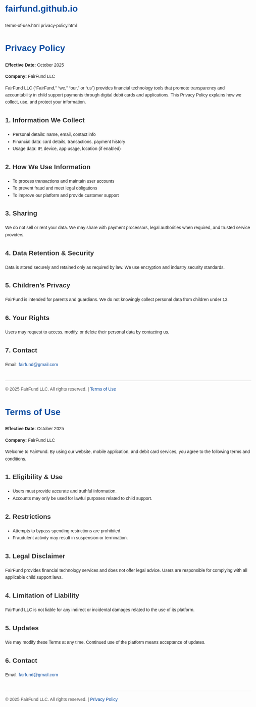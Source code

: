 # fairfund.github.io
terms-of-use.html                privacy-policy.html
<!DOCTYPE html>
<html lang="en">
<head>
    <meta charset="UTF-8">
    <meta name="viewport" content="width=device-width, initial-scale=1.0">
    <title>Privacy Policy | FairFund LLC</title>
    <style>
        body { font-family: Arial, sans-serif; margin: 40px; line-height: 1.6; color: #222; max-width: 900px; }
        h1 { color: #0c4da2; }
        h2 { color: #333; }
        a { color: #0c4da2; text-decoration: none; }
        a:hover { text-decoration: underline; }
        footer { margin-top: 40px; font-size: 14px; color: #555; border-top: 1px solid #ddd; padding-top: 15px; }
    </style>
</head>
<body>

<h1>Privacy Policy</h1>
<p><strong>Effective Date:</strong> October 2025</p>
<p><strong>Company:</strong> FairFund LLC</p>

<p>FairFund LLC (“FairFund,” “we,” “our,” or “us”) provides financial technology tools that promote transparency and accountability in child support payments through digital debit cards and applications. This Privacy Policy explains how we collect, use, and protect your information.</p>

<h2>1. Information We Collect</h2>
<ul>
    <li>Personal details: name, email, contact info</li>
    <li>Financial data: card details, transactions, payment history</li>
    <li>Usage data: IP, device, app usage, location (if enabled)</li>
</ul>

<h2>2. How We Use Information</h2>
<ul>
    <li>To process transactions and maintain user accounts</li>
    <li>To prevent fraud and meet legal obligations</li>
    <li>To improve our platform and provide customer support</li>
</ul>

<h2>3. Sharing</h2>
<p>We do not sell or rent your data. We may share with payment processors, legal authorities when required, and trusted service providers.</p>

<h2>4. Data Retention & Security</h2>
<p>Data is stored securely and retained only as required by law. We use encryption and industry security standards.</p>

<h2>5. Children’s Privacy</h2>
<p>FairFund is intended for parents and guardians. We do not knowingly collect personal data from children under 13.</p>

<h2>6. Your Rights</h2>
<p>Users may request to access, modify, or delete their personal data by contacting us.</p>

<h2>7. Contact</h2>
<p>Email: <a href="mailto:fairfund@gmail.com">fairfund@gmail.com</a></p>

<footer>
    © 2025 FairFund LLC. All rights reserved. | <a href="https://fairfund.github.io/terms-of-use">Terms of Use</a>
</footer>

</body>
</html>
<!DOCTYPE html>
<html lang="en">
<head>
    <meta charset="UTF-8">
    <meta name="viewport" content="width=device-width, initial-scale=1.0">
    <title>Terms of Use | FairFund LLC</title>
    <style>
        body { font-family: Arial, sans-serif; margin: 40px; line-height: 1.6; color: #222; max-width: 900px; }
        h1 { color: #0c4da2; }
        h2 { color: #333; }
        a { color: #0c4da2; text-decoration: none; }
        a:hover { text-decoration: underline; }
        footer { margin-top: 40px; font-size: 14px; color: #555; border-top: 1px solid #ddd; padding-top: 15px; }
    </style>
</head>
<body>

<h1>Terms of Use</h1>
<p><strong>Effective Date:</strong> October 2025</p>
<p><strong>Company:</strong> FairFund LLC</p>

<p>Welcome to FairFund. By using our website, mobile application, and debit card services, you agree to the following terms and conditions.</p>

<h2>1. Eligibility & Use</h2>
<ul>
    <li>Users must provide accurate and truthful information.</li>
    <li>Accounts may only be used for lawful purposes related to child support.</li>
</ul>

<h2>2. Restrictions</h2>
<ul>
    <li>Attempts to bypass spending restrictions are prohibited.</li>
    <li>Fraudulent activity may result in suspension or termination.</li>
</ul>

<h2>3. Legal Disclaimer</h2>
<p>FairFund provides financial technology services and does not offer legal advice. Users are responsible for complying with all applicable child support laws.</p>

<h2>4. Limitation of Liability</h2>
<p>FairFund LLC is not liable for any indirect or incidental damages related to the use of its platform.</p>

<h2>5. Updates</h2>
<p>We may modify these Terms at any time. Continued use of the platform means acceptance of updates.</p>

<h2>6. Contact</h2>
<p>Email: <a href="mailto:fairfund@gmail.com">fairfund@gmail.com</a></p>

<footer>
    © 2025 FairFund LLC. All rights reserved. | <a href="https://fairfund.github.io/privacy-policy">Privacy Policy</a>
</footer>

</body>
</html>
